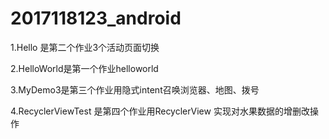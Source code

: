 # 2017118123_android
1.Hello 是第二个作业3个活动页面切换

2.HelloWorld是第一个作业helloworld

3.MyDemo3是第三个作业用隐式intent召唤浏览器、地图、拨号

4.RecyclerViewTest 是第四个作业用RecyclerView 实现对水果数据的增删改操作